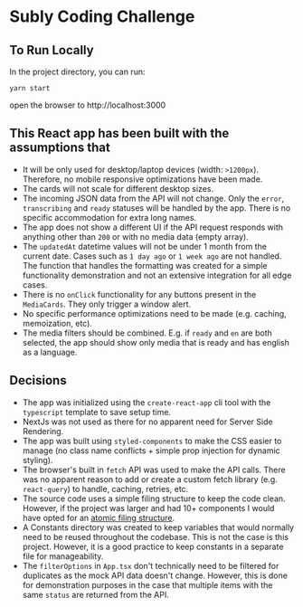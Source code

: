 # Subly Coding Challenge

## To Run Locally

In the project directory, you can run:

 `yarn start`

 open the browser to http://localhost:3000

## This React app has been built with the assumptions that

- It will be only used for desktop/laptop devices (width: `>1200px`). Therefore, no mobile responsive optimizations have been made.
- The cards will not scale for different desktop sizes.
- The incoming JSON data from the API will not change. Only the `error`, `transcribing` and `ready` statuses will be handled by the app. There is no specific accommodation for extra long names.
- The app does not show a different UI if the API request responds with anything other than `200` or with no media data (empty array).
- The `updatedAt` datetime values will not be under 1 month from the current date. Cases such as `1 day ago` or `1 week ago` are not handled. The function that handles the formatting was created for a simple functionality demonstration and not an extensive integration for all edge cases.
- There is no `onClick` functionality for any buttons present in the `MediaCards`. They only trigger a window alert.
- No specific performance optimizations need to be made (e.g. caching, memoization, etc).
- The media filters should be combined. E.g. if `ready` and `en` are both selected, the app should show only media that is ready and has english as a language.

## Decisions
- The app was initialized using the `create-react-app` cli tool with the `typescript` template to save setup time.
- NextJs was not used as there for no apparent need for Server Side Rendering.
- The app was built using `styled-components` to make the CSS easier to manage (no class name conflicts + simple prop injection for dynamic styling).
- The browser's built in `fetch` API was used to make the API calls. There was no apparent reason to add or create a custom fetch library (e.g. `react-query`) to handle, caching, retries, etc.
- The source code uses a simple filing structure to keep the code clean. However, if the project was  larger and had 10+ components I would have opted for an [atomic filing structure](https://atomicdesign.bradfrost.com/chapter-2/).
- A Constants directory was created to keep variables that would normally need to be reused throughout the codebase. This is not the case is this project. However, it is a good practice to keep constants in a separate file for manageability.
- The `filterOptions` in `App.tsx` don't technically need to be filtered for duplicates as the mock API data doesn't change. However, this is done for demonstration purposes in the case that multiple items with the same `status` are returned from the API.
